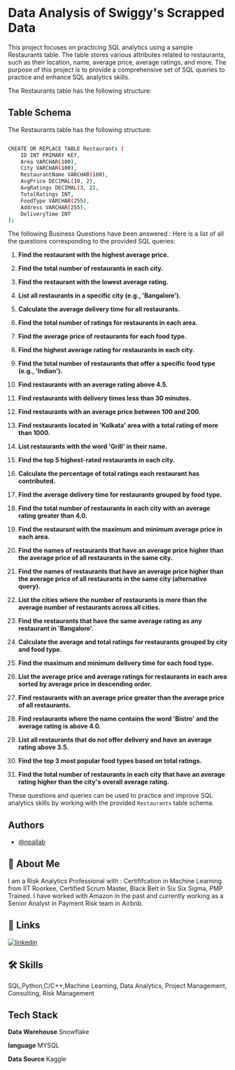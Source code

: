 
# Data Analysis of Swiggy's Scrapped Data 

This project focuses on practicing SQL analytics using a sample Restaurants table. The table stores various attributes related to restaurants, such as their location, name, average price, average ratings, and more. The purpose of this project is to provide a comprehensive set of SQL queries to practice and enhance SQL analytics skills.

The Restaurants table has the following structure:




## Table Schema


The Restaurants table has the following structure:


```bash

CREATE OR REPLACE TABLE Restaurants (
    ID INT PRIMARY KEY,
    Area VARCHAR(100),
    City VARCHAR(100),
    RestaurantName VARCHAR(100),
    AvgPrice DECIMAL(10, 2),
    AvgRatings DECIMAL(3, 2),
    TotalRatings INT,
    FoodType VARCHAR(255),
    Address VARCHAR(255),
    DeliveryTime INT
);
```
The following Business Questions have been answered : 
Here is a list of all the questions corresponding to the provided SQL queries:

1. **Find the restaurant with the highest average price.**

2. **Find the total number of restaurants in each city.**

3. **Find the restaurant with the lowest average rating.**

4. **List all restaurants in a specific city (e.g., 'Bangalore').**

5. **Calculate the average delivery time for all restaurants.**

6. **Find the total number of ratings for restaurants in each area.**

7. **Find the average price of restaurants for each food type.**

8. **Find the highest average rating for restaurants in each city.**

9. **Find the total number of restaurants that offer a specific food type (e.g., 'Indian').**

10. **Find restaurants with an average rating above 4.5.**

11. **Find restaurants with delivery times less than 30 minutes.**

12. **Find restaurants with an average price between 100 and 200.**

13. **Find restaurants located in 'Kolkata' area with a total rating of more than 1000.**

14. **List restaurants with the word 'Grill' in their name.**

15. **Find the top 5 highest-rated restaurants in each city.**

16. **Calculate the percentage of total ratings each restaurant has contributed.**

17. **Find the average delivery time for restaurants grouped by food type.**

18. **Find the total number of restaurants in each city with an average rating greater than 4.0.**

19. **Find the restaurant with the maximum and minimum average price in each area.**

20. **Find the names of restaurants that have an average price higher than the average price of all restaurants in the same city.**

21. **Find the names of restaurants that have an average price higher than the average price of all restaurants in the same city (alternative query).**

22. **List the cities where the number of restaurants is more than the average number of restaurants across all cities.**

23. **Find the restaurants that have the same average rating as any restaurant in 'Bangalore'.**

24. **Calculate the average and total ratings for restaurants grouped by city and food type.**

25. **Find the maximum and minimum delivery time for each food type.**

26. **List the average price and average ratings for restaurants in each area sorted by average price in descending order.**

27. **Find restaurants with an average price greater than the average price of all restaurants.**

28. **Find restaurants where the name contains the word 'Bistro' and the average rating is above 4.0.**

29. **List all restaurants that do not offer delivery and have an average rating above 3.5.**

30. **Find the top 3 most popular food types based on total ratings.**

31. **Find the total number of restaurants in each city that have an average rating higher than the city's overall average rating.**

These questions and queries can be used to practice and improve SQL analytics skills by working with the provided `Restaurants` table schema.



## Authors

- [@npallab](https://www.github.com/npallab)


## 🚀 About Me
I am a Risk Analytics Professional with : Certififcation in Machine Learning from IIT Roorkee, Certified Scrum Master, Black Belt in Six Six Sigma, PMP Trained. I have worked with Amazon in the past and currently working as a Senior Analyst in Payment Risk team in Airbnb.


## 🔗 Links

[![linkedin](https://img.shields.io/badge/linkedin-0A66C2?style=for-the-badge&logo=linkedin&logoColor=white)](https://www.linkedin.com/in/pallabnath/)


## 🛠 Skills
SQL,Python,C/C++,Machine Learning, Data Analytics, Project Management, Consulting, Risk Management


## Tech Stack

**Data Warehouse** Snowflake

**language** MYSQL

**Data Source** Kaggle

